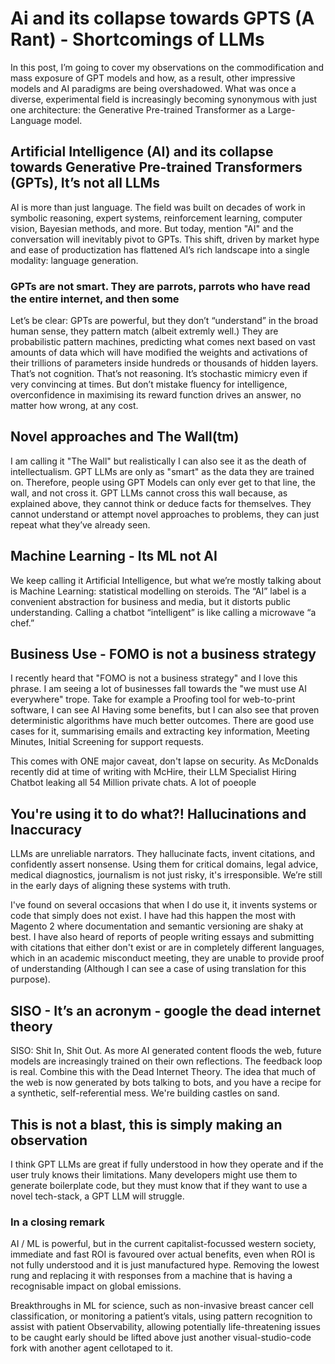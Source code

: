 <!-- Title: AI > GPT -->
<!-- Date: 17/06/2025 -->
<!-- Keywords: AI,ML,ChatGPT,Machine Learning,Overuse,Capitalism -->
<!-- Type: ARTICLE -->

# Ai and its collapse towards GPTS (A Rant) - Shortcomings of LLMs
In this post, I’m going to cover my observations on the commodification and mass exposure of GPT models and how, as a result, other impressive models and AI paradigms are being overshadowed.
What was once a diverse, experimental field is increasingly becoming synonymous with just one architecture: the Generative Pre-trained Transformer as a Large-Language model.

## Artificial Intelligence (AI) and its collapse towards Generative Pre-trained Transformers (GPTs), It’s not all LLMs
AI is more than just language. 
The field was built on decades of work in symbolic reasoning, expert systems, reinforcement learning, computer vision, Bayesian methods, and more. 
But today, mention "AI" and the conversation will inevitably pivot to GPTs. 
This shift, driven by market hype and ease of productization has flattened AI’s rich landscape into a single modality: language generation.

### GPTs are not smart. They are parrots, parrots who have read the entire internet, and then some
Let’s be clear: GPTs are powerful, but they don’t “understand” in the broad human sense, they pattern match (albeit extremly well.)
They are probabilistic pattern machines, predicting what comes next based on vast amounts of data which will have modified the weights and activations of their trillions of parameters inside hundreds or thousands of hidden layers.
That’s not cognition. That’s not reasoning. It’s stochastic mimicry even if very convincing at times. 
But don’t mistake fluency for intelligence, overconfidence in maximising its reward function drives an answer, no matter how wrong, at any cost.

## Novel approaches and The Wall(tm)
I am calling it "The Wall" but realistically I can also see it as the death of intellectualism. 
GPT LLMs are only as "smart" as the data they are trained on. Therefore, people using GPT Models can only ever get to that line, the wall, and not cross it. 
GPT LLMs cannot cross this wall because, as explained above, they cannot think or deduce facts for themselves. 
They cannot understand or attempt novel approaches to problems, they can just repeat what they’ve already seen.

## Machine Learning - Its ML not AI
We keep calling it Artificial Intelligence, but what we’re mostly talking about is Machine Learning: statistical modelling on steroids. 
The “AI” label is a convenient abstraction for business and media, but it distorts public understanding. Calling a chatbot “intelligent” is like calling a microwave “a chef.”

## Business Use - FOMO is not a business strategy
I recently heard that "FOMO is not a business strategy" and I love this phrase. I am seeing a lot of businesses fall towards the "we must use AI everywhere" trope. 
Take for example a Proofing tool for web-to-print software, I can see AI Having some benefits, but I can also see that proven deterministic algorithms have much better outcomes.
There are good use cases for it, summarising emails and extracting key information, Meeting Minutes, Initial Screening for support requests.

This comes with ONE major caveat, don't lapse on security. As McDonalds recently did at time of writing with McHire, their LLM Specialist Hiring Chatbot leaking all 54 Million private chats.
A lot of poeople

## You're using it to do what?! Hallucinations and Inaccuracy
LLMs are unreliable narrators. 
They hallucinate facts, invent citations, and confidently assert nonsense. 
Using them for critical domains, legal advice, medical diagnostics, journalism is not just risky, it's irresponsible. 
We’re still in the early days of aligning these systems with truth.

I've found on several occasions that when I do use it, it invents systems or code that simply does not exist. 
I have had this happen the most with Magento 2 where documentation and semantic versioning are shaky at best.
I have also heard of reports of people writing essays and submitting with citations that either don't exist or are in completely different languages, which in an academic misconduct meeting, they are unable to provide proof of understanding (Although I can see a case of using translation for this purpose).

## SISO - It’s an acronym - google the dead internet theory
SISO: Shit In, Shit Out. As more AI generated content floods the web, future models are increasingly trained on their own reflections. 
The feedback loop is real.
Combine this with the Dead Internet Theory. The idea that much of the web is now generated by bots talking to bots, and you have a recipe for a synthetic, self-referential mess. 
We're building castles on sand.

## This is not a blast, this is simply making an observation
I think GPT LLMs are great if fully understood in how they operate and if the user truly knows their limitations.
Many developers might use them to generate boilerplate code, but they must know that if they want to use a novel tech-stack, a GPT LLM will struggle.

### In a closing remark
AI / ML is powerful, but in the current capitalist-focussed western society, immediate and fast ROI is favoured over actual benefits, even when ROI is not fully understood and it is just manufactured hype. 
Removing the lowest rung and replacing it with  responses from a machine that is having a recognisable impact on global emissions.

Breakthroughs in ML for science, such as non-invasive breast cancer cell classification, 
or monitoring a patient’s vitals, using pattern recognition to assist with patient Observability, allowing potentially life-threatening issues to be caught early should be lifted above just another visual-studio-code fork with another agent cellotaped to it.

